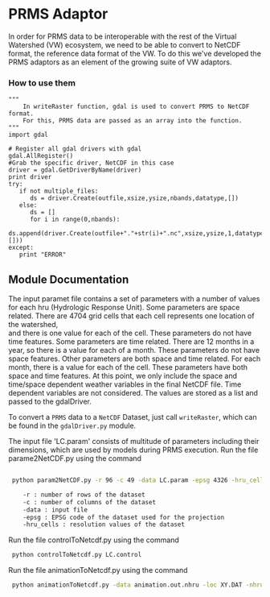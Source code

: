 # PRMS Adaptor

In order for PRMS data to be interoperable with the rest of the Virtual
Watershed (VW) ecosystem, we need to be able to convert to NetCDF format,
the reference data format of the VW. To do this we've developed the PRMS
adaptors as an element of the growing suite of VW adaptors. 

### How to use them

    
    """
        In writeRaster function, gdal is used to convert PRMS to NetCDF format. 
        For this, PRMS data are passed as an array into the function.
    """
    import gdal
   
    # Register all gdal drivers with gdal
    gdal.AllRegister()
    #Grab the specific driver, NetCDF in this case
    driver = gdal.GetDriverByName(driver)
    print driver
    try:
       if not multiple_files:
          ds = driver.Create(outfile,xsize,ysize,nbands,datatype,[])
       else:
          ds = []
          for i in range(0,nbands):
             ds.append(driver.Create(outfile+"."+str(i)+".nc",xsize,ysize,1,datatype,[]))
    except:
       print "ERROR"
      

Module Documentation
--------------------

The input paramet file contains a set of parameters with a number of values 
for each hru (Hydrologic Response Unit). Some parameters are space related. 
There are 4704 grid cells that each cell represents one location of the watershed,  
and there is one value for each of the cell. These parameters do not have 
time features. Some parameters are time related. There are 12 months in a  
year, so there is a value for each of a month. These parameters do not have 
space features. Other parameters are both space and time related. For each 
month, there is a value for each of the cell. These parameters have both space 
and time features. At this point, we only include the space and time/space 
dependent weather variables in the final NetCDF file. Time dependent variables 
are not considered. The values are stored as a list and passed to the gdalDriver.

To convert a `PRMS` data to a `NetCDF` Dataset, just call 
`writeRaster`, which can be found in the `gdalDriver.py` module. 

The input file 'LC.param' consists of multitude of parameters including their 
dimensions, which are used by models during PRMS execution. Run the file 
parame2NetCDF.py using the command 


```bash

 python param2NetCDF.py -r 96 -c 49 -data LC.param -epsg 4326 -hru_cells XY.DAT

    -r : number of rows of the dataset 
    -c : number of columns of the dataset
    -data : input file
    -epsg : EPSG code of the dataset used for the projection 
    -hru_cells : resolution values of the dataset

```
Run the file 
controlToNetcdf.py using the command 


```bash
 python controlToNetcdf.py LC.control

```


Run the file 
animationToNetcdf.py using the command 


```bash
 python animationToNetcdf.py -data animation.out.nhru -loc XY.DAT -nhru 4704 -nrows 96 -ncols 49

```
    
   

